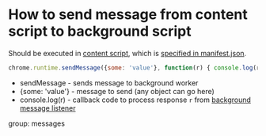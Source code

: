 # How to send message from content script to background script

Should be executed in [content script](https://developer.chrome.com/docs/extensions/mv3/content_scripts/),
which is [specified in manifest.json](/chrome-extension/content_script).

```javascript
chrome.runtime.sendMessage({some: 'value'}, function(r) { console.log(r); });
```

- sendMessage - sends message to background worker
- {some: 'value'} - message to send (any object can go here)
- console.log(r) - callback code to process response `r` from [background message listener](/chrome-extension/listen_message_bg)

group: messages
